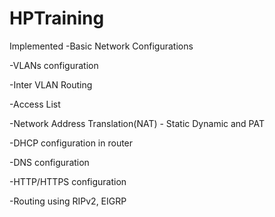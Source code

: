 # HPTraining
Implemented
-Basic Network Configurations


-VLANs configuration

-Inter VLAN Routing

-Access List

-Network Address Translation(NAT) - Static Dynamic and PAT

-DHCP configuration in router

-DNS configuration

-HTTP/HTTPS configuration

-Routing using RIPv2, EIGRP
